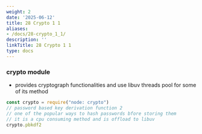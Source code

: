 ```yaml
---
weight: 2
date: '2025-06-12'
title: 28 Crypto 1 1
aliases:
- /docs/28-crypto_1_1/
description: ''
linkTitle: 28 Crypto 1 1
type: docs
---
```


### crypto module
- provides cryptograph functionalities and use libuv threads pool for some of its method

```js
const crypto = require("node: crypto")
// password based key derivation function 2
// one of the popular ways to hash passwords bfore storing them
// it is a cpu consuming method and is offload to libuv
crypto.pbkdf2
```